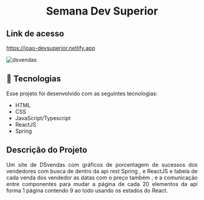 <h1 align="center"> Semana Dev Superior </h1>

## Link de acesso 
https://joao-devsuperior.netlify.app

![dsvendas](https://user-images.githubusercontent.com/48605830/117578313-1bb72c80-b0c4-11eb-8697-7b11c9e2fdd0.gif)

## 🚀 Tecnologias

Esse projeto foi desenvolvido com as seguintes tecnologias:

- HTML
- CSS
- JavaScript/Typescript
- ReactJS
- Spring


## Descrição do Projeto
<p align="justify"> Um site de DSvendas com gráficos de porcentagem de sucessos dos vendedores com busca de dentro da api rest Spring , e ReactJS e tabela de cada venda dos vendedor as datas com o preço também , e a comunicação entre componentes para mudar a página de cada 20 elementos da api forma 1 página contendo 9 ao todo usando os estados do React.  </p>
